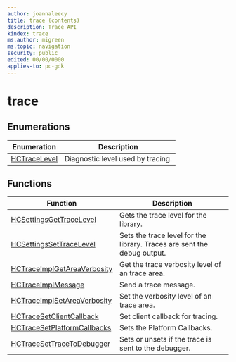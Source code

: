 ```yaml
---
author: joannaleecy
title: trace (contents)
description: Trace API
kindex: trace
ms.author: migreen
ms.topic: navigation
security: public
edited: 00/00/0000
applies-to: pc-gdk
---
```


# trace  



  
## Enumerations  
  
| Enumeration | Description |  
| --- | --- |  
| [HCTraceLevel](enums/hctracelevel.md) | Diagnostic level used by tracing. |  
  
## Functions  
  
| Function | Description |  
| --- | --- |  
| [HCSettingsGetTraceLevel](functions/hcsettingsgettracelevel.md) | Gets the trace level for the library. |  
| [HCSettingsSetTraceLevel](functions/hcsettingssettracelevel.md) | Sets the trace level for the library. Traces are sent the debug output. |  
| [HCTraceImplGetAreaVerbosity](functions/hctraceimplgetareaverbosity.md) | Get the trace verbosity level of an trace area. |  
| [HCTraceImplMessage](functions/hctraceimplmessage.md) | Send a trace message. |  
| [HCTraceImplSetAreaVerbosity](functions/hctraceimplsetareaverbosity.md) | Set the verbosity level of an trace area. |  
| [HCTraceSetClientCallback](functions/hctracesetclientcallback.md) | Set client callback for tracing. |  
| [HCTraceSetPlatformCallbacks](functions/hctracesetplatformcallbacks.md) | Sets the Platform Callbacks. |  
| [HCTraceSetTraceToDebugger](functions/hctracesettracetodebugger.md) | Sets or unsets if the trace is sent to the debugger. |  
